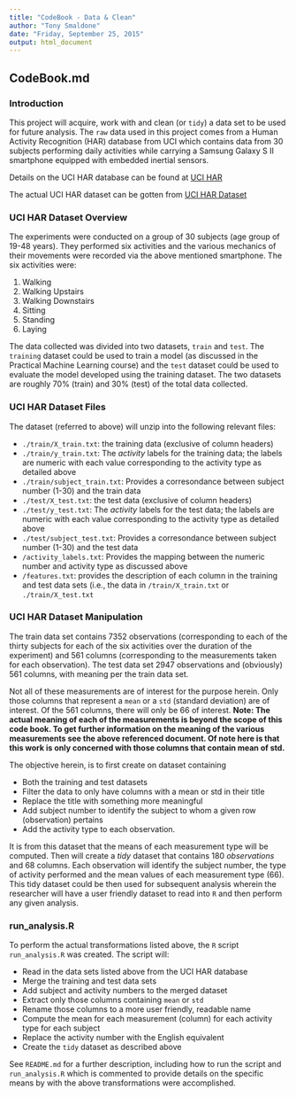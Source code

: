 ```yaml
---
title: "CodeBook - Data & Clean"
author: "Tony Smaldone"
date: "Friday, September 25, 2015"
output: html_document
---
```


## CodeBook.md

### Introduction

This project will acquire, work with and clean (or `tidy`) a data set to be used
for future analysis. The `raw` data used in this project comes from a Human
Activity Recognition (HAR) database from UCI which contains data from 30 subjects
performing daily activities while carrying a Samsung Galaxy S II smartphone 
equipped with embedded inertial sensors.

Details on the UCI HAR database can be found at 
[UCI HAR](http://archive.ics.uci.edu/ml/datasets/Human+Activity+Recognition+Using+Smartphones) 

The actual UCI HAR dataset can be gotten from 
[UCI HAR Dataset](https://d396qusza40orc.cloudfront.net/getdata%2Fprojectfiles%2FUCI%20HAR%20Dataset.zip)

### UCI HAR Dataset Overview

The experiments were conducted on a group of 30 subjects (age group of 19-48 years).
They performed six activities and the various mechanics of their movements were
recorded via the above mentioned smartphone. The six activities were:

1. Walking
2. Walking Upstairs
3. Walking Downstairs
4. Sitting
5. Standing
6. Laying

The data collected was divided into two datasets, `train` and `test`. The
`training` dataset could be used to train a model (as discussed in the
Practical Machine Learning course) and the `test` dataset could be used to
evaluate the model developed using the training dataset. The two datasets are
roughly 70% (train) and 30% (test) of the total data collected.

### UCI HAR Dataset Files

The dataset (referred to above) will unzip into the following relevant files:

* `./train/X_train.txt`: the training data (exclusive of column headers)
* `./train/y_train.txt`: The *activity* labels for the training data; the labels 
are numeric with each value corresponding to the activity type as detailed
above
* `./train/subject_train.txt`: Provides a corresondance between subject number
(1-30) and the train data
* `./test/X_test.txt`: the test data (exclusive of column headers)
* `./test/y_test.txt`: The *activity* labels for the test data; the labels 
are numeric with each value corresponding to the activity type as detailed
above
* `./test/subject_test.txt`: Provides a corresondance between subject number
(1-30) and the test data
* `/activity_labels.txt`: Provides the mapping between the numeric number and
activity type as discussed above
* `/features.txt`: provides the description of each column in the training and
test data sets (i.e., the data in `/train/X_train.txt` or `./train/X_test.txt`

### UCI HAR Dataset Manipulation

The train data set contains 7352 observations (corresponding to each of the 
thirty subjects for each of the six activities over the duration of the 
experiment) and 561 columns (corresponding to the measurements taken for each
observation). The test data set 2947 observations and (obviously) 561 columns,
with meaning per the train data set.

Not all of these measurements are of interest for the purpose herein. Only those
columns that represent a `mean` or a `std` (standard deviation) are of 
interest. Of the 561 columns, there will only be 66 of interest. **Note: The 
actual meaning of each of the measurements is beyond the scope of this 
code book. To get further information on the meaning of the various measurements
see the above referenced document. Of note here is that this work is only
concerned with those columns that contain mean of std.**

The objective herein, is to first create on dataset containing 

* Both the training and test datasets
* Filter the data to only have columns with a mean or std in their
title
* Replace the title with something more meaningful
* Add subject number to identify the subject to whom a given row (observation)
pertains
* Add the activity type to each observation.

It is from this dataset that the means of each measurement type will be computed.
Then will create a *tidy* dataset that contains 180 *observations* and 68 columns.
Each observation will identify the subject number, the type of activity performed
and the mean values of each measurement type (66). This tidy dataset could be
then used for subsequent analysis wherein the researcher will have a user
friendly dataset to read into `R` and then perform any given analysis.


### run_analysis.R

To perform the actual transformations listed above, the `R` script
`run_analysis.R` was created. The script will:

* Read in the data sets listed above from the UCI HAR database
* Merge the training and test data sets
* Add subject and activity numbers to the merged dataset
* Extract only those columns containing `mean` or `std`
* Rename those columns to a more user friendly, readable name 
* Compute the mean for each measurement (column) for each activity type
for each subject
* Replace the activity number with the English equivalent
* Create the `tidy` dataset as described above

See `README.md` for a further description, including how to run the
script and `run_analysis.R` which is commented to provide details on the
specific means by with the above transformations were accomplished.



